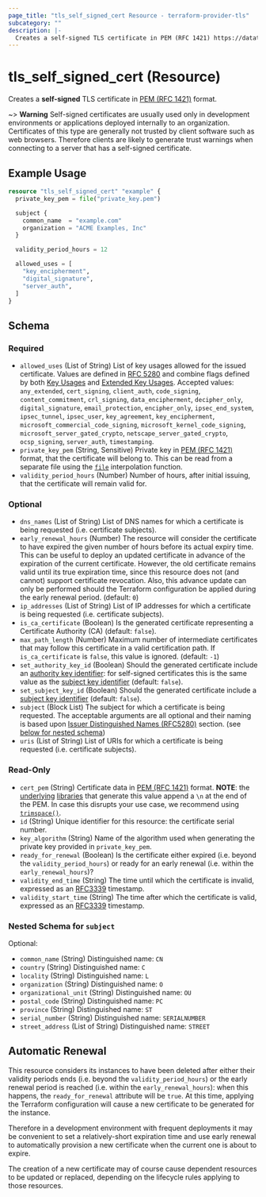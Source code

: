 ```yaml
---
page_title: "tls_self_signed_cert Resource - terraform-provider-tls"
subcategory: ""
description: |-
  Creates a self-signed TLS certificate in PEM (RFC 1421) https://datatracker.ietf.org/doc/html/rfc1421 format.
---
```


# tls_self_signed_cert (Resource)

Creates a **self-signed** TLS certificate in [PEM (RFC 1421)](https://datatracker.ietf.org/doc/html/rfc1421) format.

~> **Warning** Self-signed certificates are usually used only in development environments
or applications deployed internally to an organization.
Certificates of this type are generally not trusted by client software such
as web browsers. Therefore clients are likely to generate trust warnings when
connecting to a server that has a self-signed certificate. 

## Example Usage

```terraform
resource "tls_self_signed_cert" "example" {
  private_key_pem = file("private_key.pem")

  subject {
    common_name  = "example.com"
    organization = "ACME Examples, Inc"
  }

  validity_period_hours = 12

  allowed_uses = [
    "key_encipherment",
    "digital_signature",
    "server_auth",
  ]
}
```

<!-- schema generated by tfplugindocs -->
## Schema

### Required

- `allowed_uses` (List of String) List of key usages allowed for the issued certificate. Values are defined in [RFC 5280](https://datatracker.ietf.org/doc/html/rfc5280) and combine flags defined by both [Key Usages](https://datatracker.ietf.org/doc/html/rfc5280#section-4.2.1.3) and [Extended Key Usages](https://datatracker.ietf.org/doc/html/rfc5280#section-4.2.1.12). Accepted values: `any_extended`, `cert_signing`, `client_auth`, `code_signing`, `content_commitment`, `crl_signing`, `data_encipherment`, `decipher_only`, `digital_signature`, `email_protection`, `encipher_only`, `ipsec_end_system`, `ipsec_tunnel`, `ipsec_user`, `key_agreement`, `key_encipherment`, `microsoft_commercial_code_signing`, `microsoft_kernel_code_signing`, `microsoft_server_gated_crypto`, `netscape_server_gated_crypto`, `ocsp_signing`, `server_auth`, `timestamping`.
- `private_key_pem` (String, Sensitive) Private key in [PEM (RFC 1421)](https://datatracker.ietf.org/doc/html/rfc1421) format, that the certificate will belong to. This can be read from a separate file using the [`file`](https://www.terraform.io/language/functions/file) interpolation function.
- `validity_period_hours` (Number) Number of hours, after initial issuing, that the certificate will remain valid for.

### Optional

- `dns_names` (List of String) List of DNS names for which a certificate is being requested (i.e. certificate subjects).
- `early_renewal_hours` (Number) The resource will consider the certificate to have expired the given number of hours before its actual expiry time. This can be useful to deploy an updated certificate in advance of the expiration of the current certificate. However, the old certificate remains valid until its true expiration time, since this resource does not (and cannot) support certificate revocation. Also, this advance update can only be performed should the Terraform configuration be applied during the early renewal period. (default: `0`)
- `ip_addresses` (List of String) List of IP addresses for which a certificate is being requested (i.e. certificate subjects).
- `is_ca_certificate` (Boolean) Is the generated certificate representing a Certificate Authority (CA) (default: `false`).
- `max_path_length` (Number) Maximum number of intermediate certificates that may follow this certificate in a valid certification path. If `is_ca_certificate` is `false`, this value is ignored. (default: `-1`)
- `set_authority_key_id` (Boolean) Should the generated certificate include an [authority key identifier](https://datatracker.ietf.org/doc/html/rfc5280#section-4.2.1.1): for self-signed certificates this is the same value as the [subject key identifier](https://datatracker.ietf.org/doc/html/rfc5280#section-4.2.1.2) (default: `false`).
- `set_subject_key_id` (Boolean) Should the generated certificate include a [subject key identifier](https://datatracker.ietf.org/doc/html/rfc5280#section-4.2.1.2) (default: `false`).
- `subject` (Block List) The subject for which a certificate is being requested. The acceptable arguments are all optional and their naming is based upon [Issuer Distinguished Names (RFC5280)](https://tools.ietf.org/html/rfc5280#section-4.1.2.4) section. (see [below for nested schema](#nestedblock--subject))
- `uris` (List of String) List of URIs for which a certificate is being requested (i.e. certificate subjects).

### Read-Only

- `cert_pem` (String) Certificate data in [PEM (RFC 1421)](https://datatracker.ietf.org/doc/html/rfc1421) format. **NOTE**: the [underlying](https://pkg.go.dev/encoding/pem#Encode) [libraries](https://pkg.go.dev/golang.org/x/crypto/ssh#MarshalAuthorizedKey) that generate this value append a `\n` at the end of the PEM. In case this disrupts your use case, we recommend using [`trimspace()`](https://www.terraform.io/language/functions/trimspace).
- `id` (String) Unique identifier for this resource: the certificate serial number.
- `key_algorithm` (String) Name of the algorithm used when generating the private key provided in `private_key_pem`.
- `ready_for_renewal` (Boolean) Is the certificate either expired (i.e. beyond the `validity_period_hours`) or ready for an early renewal (i.e. within the `early_renewal_hours`)?
- `validity_end_time` (String) The time until which the certificate is invalid, expressed as an [RFC3339](https://tools.ietf.org/html/rfc3339) timestamp.
- `validity_start_time` (String) The time after which the certificate is valid, expressed as an [RFC3339](https://tools.ietf.org/html/rfc3339) timestamp.

<a id="nestedblock--subject"></a>
### Nested Schema for `subject`

Optional:

- `common_name` (String) Distinguished name: `CN`
- `country` (String) Distinguished name: `C`
- `locality` (String) Distinguished name: `L`
- `organization` (String) Distinguished name: `O`
- `organizational_unit` (String) Distinguished name: `OU`
- `postal_code` (String) Distinguished name: `PC`
- `province` (String) Distinguished name: `ST`
- `serial_number` (String) Distinguished name: `SERIALNUMBER`
- `street_address` (List of String) Distinguished name: `STREET`

## Automatic Renewal

This resource considers its instances to have been deleted after either their validity
periods ends (i.e. beyond the `validity_period_hours`)
or the early renewal period is reached (i.e. within the `early_renewal_hours`):
when this happens, the `ready_for_renewal` attribute will be `true`.
At this time, applying the Terraform configuration will cause a new certificate to be
generated for the instance.

Therefore in a development environment with frequent deployments it may be convenient
to set a relatively-short expiration time and use early renewal to automatically provision
a new certificate when the current one is about to expire.

The creation of a new certificate may of course cause dependent resources to be updated
or replaced, depending on the lifecycle rules applying to those resources.
